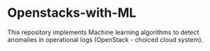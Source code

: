 # Openstacks-with-ML

This repository implements Machine learning algorithms to detect anomalies in operational logs (OpenStack - choiced cloud system).
